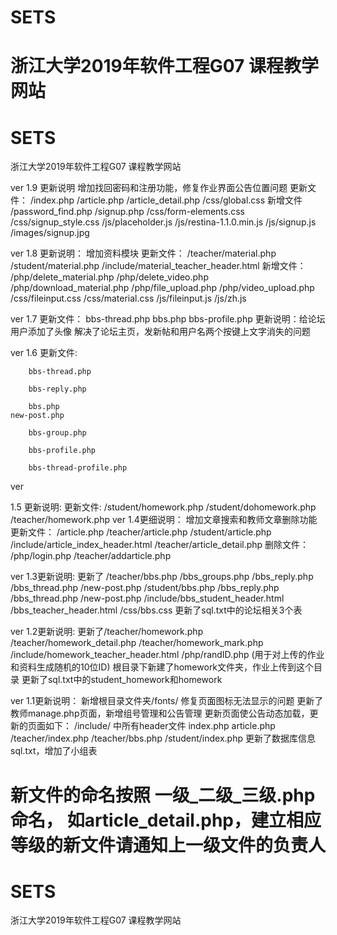 
# SETS
浙江大学2019年软件工程G07 课程教学网站
=======

# SETS
浙江大学2019年软件工程G07 课程教学网站


ver 1.9 更新说明
	增加找回密码和注册功能，修复作业界面公告位置问题
	更新文件：
		/index.php
		/article.php
		/article_detail.php
		/css/global.css
	新增文件
		/password_find.php
		/signup.php
		/css/form-elements.css
		/css/signup_style.css
		/js/placeholder.js
		/js/restina-1.1.0.min.js
		/js/signup.js
		/images/signup.jpg

ver 1.8 更新说明：
	增加资料模块
	更新文件：
		/teacher/material.php
		/student/material.php
		/include/material_teacher_header.html
	新增文件：
		/php/delete_material.php
		/php/delete_video.php
		/php/download_material.php
		/php/file_upload.php
		/php/video_upload.php
		/css/fileinput.css
		/css/material.css
		/js/fileinput.js
		/js/zh.js

ver 1.7 更新文件：
		bbs-thread.php 
		bbs.php 
		bbs-profile.php
	更新说明：给论坛用户添加了头像
		  解决了论坛主页，发新帖和用户名两个按键上文字消失的问题

ver 1.6 更新文件:
	
		bbs-thread.php
	
		bbs-reply.php
	
		bbs.php
	new-post.php
	
		bbs-group.php
	
		bbs-profile.php
	
		bbs-thread-profile.php

ver 

1.5 更新说明:
	更新文件:
		/student/homework.php
		/student/dohomework.php
		/teacher/homework.php
ver 1.4更细说明：
	增加文章搜索和教师文章删除功能
	更新文件：
		/article.php
		/teacher/article.php
		/student/article.php
		/include/article_index_header.html
		/teacher/article_detail.php	
	删除文件：
		/php/login.php
		/teacher/addarticle.php	


ver 1.3更新说明:
	更新了	/teacher/bbs.php
		/bbs_groups.php
		/bbs_reply.php
		/bbs_thread.php
		/new-post.php
		/student/bbs.php
		/bbs_reply.php
		/bbs_thread.php
		/new-post.php
		/include/bbs_student_header.html
		/bbs_teacher_header.html
		/css/bbs.css
	更新了sql.txt中的论坛相关3个表


ver 1.2更新说明:
	更新了/teacher/homework.php
		/teacher/homework_detail.php
		/teacher/homework_mark.php
		/include/homework_teacher_header.html
	   /php/randID.php  (用于对上传的作业和资料生成随机的10位ID)
	根目录下新建了homework文件夹，作业上传到这个目录
	更新了sql.txt中的student_homework和homework
	
ver 1.1更新说明：
	新增根目录文件夹/fonts/	修复页面图标无法显示的问题
	更新了教师manage.php页面，新增组号管理和公告管理
	更新页面使公告动态加载，更新的页面如下：
		/include/ 中所有header文件
		index.php
		article.php
		/teacher/index.php
		/teacher/bbs.php
		/student/index.php
	更新了数据库信息sql.txt，增加了小组表
	
新文件的命名按照 一级_二级_三级.php 命名， 如article_detail.php，建立相应等级的新文件请通知上一级文件的负责人
=======
# SETS
浙江大学2019年软件工程G07 课程教学网站

